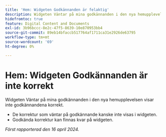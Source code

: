 ```yaml
---
title: 'Hem: Widgeten Godkännanden är felaktig'
description: Widgeten Väntar på mina godkännanden i den nya hemupplevelsen visar inte godkännandena korrekt.
hidefromtoc: true
feature: Digital Content and Documents
exl-id: 3b96bccc-8e2c-47f5-8639-10e870953bb4
source-git-commit: 89eb14bfaccb517764af1711ca31e2926de63795
workflow-type: tm+mt
source-wordcount: '69'
ht-degree: 0%

---
```


# Hem: Widgeten Godkännanden är inte korrekt

<!--

>[!NOTE]
>
>This issue was fixed on May 2, 2024.

 WF, WFP-->

Widgeten Väntar på mina godkännanden i den nya hemupplevelsen visar inte godkännandena korrekt.

* De korrektur som väntar på godkännande kanske inte visas i widgeten.
* Godkända korrektur kan finnas kvar på widgeten.

_Först rapporterad den 16 april 2024._
